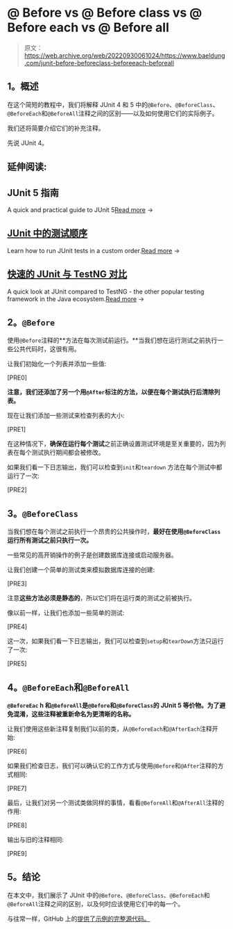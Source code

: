 # @ Before vs @ Before class vs @ Before each vs @ Before all

> 原文：<https://web.archive.org/web/20220930061024/https://www.baeldung.com/junit-before-beforeclass-beforeeach-beforeall>

## **1。概述**

在这个简短的教程中，我们将解释 JUnit 4 和 5 中的`@Before`、`@BeforeClass`、`@BeforeEach`和`@BeforeAll`注释之间的区别——以及如何使用它们的实际例子。

我们还将简要介绍它们的补充注释。

先说 JUnit 4。

## 延伸阅读:

## JUnit 5 指南

A quick and practical guide to JUnit 5[Read more](/web/20221208143856/https://www.baeldung.com/junit-5) →

## [JUnit 中的测试顺序](/web/20221208143856/https://www.baeldung.com/junit-5-test-order)

Learn how to run JUnit tests in a custom order.[Read more](/web/20221208143856/https://www.baeldung.com/junit-5-test-order) →

## [快速的 JUnit 与 TestNG 对比](/web/20221208143856/https://www.baeldung.com/junit-vs-testng)

A quick look at JUnit compared to TestNG - the other popular testing framework in the Java ecosystem.[Read more](/web/20221208143856/https://www.baeldung.com/junit-vs-testng) →

## **2。`@Before`**

使用`@Before`注释的**方法在每次测试前运行。**当我们想在运行测试之前执行一些公共代码时，这很有用。

让我们初始化一个列表并添加一些值:

[PRE0]

**注意，我们还添加了另一个用`@After`标注的方法，以便在每个测试执行后清除列表。**

现在让我们添加一些测试来检查列表的大小:

[PRE1]

在这种情况下，**确保在运行每个测试**之前正确设置测试环境是至关重要的，因为列表在每个测试执行期间都会被修改。

如果我们看一下日志输出，我们可以检查到`init`和`teardown` 方法在每个测试中都运行了一次:

[PRE2]

## **3。`@BeforeClass`**

当我们想在每个测试之前执行一个昂贵的公共操作时，**最好在使用`@BeforeClass`运行所有测试之前只执行一次。**

一些常见的高开销操作的例子是创建数据库连接或启动服务器。

让我们创建一个简单的测试类来模拟数据库连接的创建:

[PRE3]

注意**这些方法必须是静态的**，所以它们将在运行类的测试之前被执行。

像以前一样，让我们也添加一些简单的测试:

[PRE4]

这一次，如果我们看一下日志输出，我们可以检查到`setup`和`tearDown`方法只运行了一次:

[PRE5]

## **4。`@BeforeEach`和`@BeforeAll`**

**`@BeforeEac` h 和`@BeforeAll`是`@Before`和`@BeforeClass`的 JUnit 5 等价物。为了避免混淆，这些注释被重新命名为更清晰的名称。**

让我们使用这些新注释复制我们以前的类，从`@BeforeEach`和`@AfterEach`注释开始:

[PRE6]

如果我们检查日志，我们可以确认它的工作方式与使用`@Before`和`@After`注释的方式相同:

[PRE7]

最后，让我们对另一个测试类做同样的事情，看看`@BeforeAll`和`@AfterAll`注释的作用:

[PRE8]

输出与旧的注释相同:

[PRE9]

## **5。结论**

在本文中，我们展示了 JUnit 中的`@Before`、`@BeforeClass`、`@BeforeEach`和`@BeforeAll`注释之间的区别，以及何时应该使用它们中的每一个。

与往常一样，GitHub 上的[提供了示例的完整源代码。](https://web.archive.org/web/20221208143856/https://github.com/eugenp/tutorials/tree/master/testing-modules/junit-5-basics)